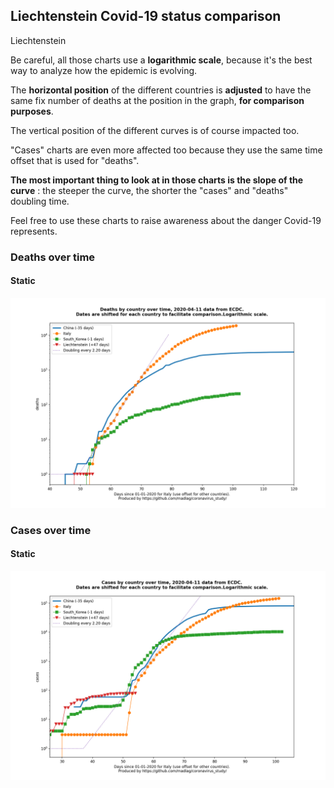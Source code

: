 ## Liechtenstein Covid-19 status comparison 

Liechtenstein



Be careful, all those charts use a **logarithmic scale**, because it's the best way to analyze how the epidemic is evolving.
 
The **horizontal position** of the different countries is **adjusted** to have the same fix number of deaths at the position in the graph, **for comparison purposes**.

The vertical position of the different curves is of course impacted too.

"Cases" charts are even more affected too because they use the same time offset that is used for "deaths".

**The most important thing to look at in those charts is the slope of the curve** : the steeper the curve, the shorter the "cases" and "deaths" doubling time.

Feel free to use these charts to raise awareness about the danger Covid-19 represents. 


 
### Deaths over time
 
#### Static
![Liechtenstein covid-19 deaths static chart](https://raw.githubusercontent.com/madlag/coronavirus_study/master/notebooks/graphs/2020-04-11/countries/Liechtenstein/2020-04-11_Liechtenstein_deaths.png "Liechtenstein covid-19 deaths static chart")   

 
### Cases over time
 
#### Static
![Liechtenstein covid-19 cases static chart](https://raw.githubusercontent.com/madlag/coronavirus_study/master/notebooks/graphs/2020-04-11/countries/Liechtenstein/2020-04-11_Liechtenstein_cases.png "Liechtenstein covid-19 cases static chart")   

